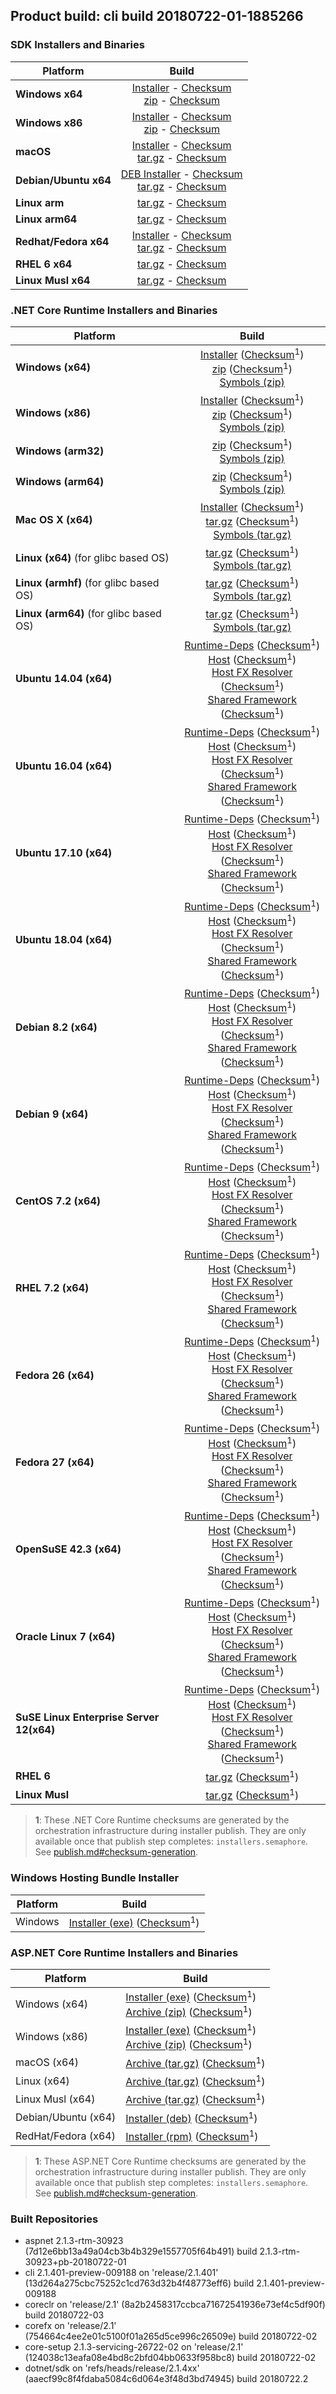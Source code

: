 ## Product build: cli build 20180722-01-1885266

### SDK Installers and Binaries

| Platform | Build |
| -------- | :-------------------------------------: |
| **Windows x64** | [Installer][sdk-win-x64-installer] - [Checksum][sdk-win-x64-installer-checksum]<br>[zip][sdk-win-x64-zip] - [Checksum][sdk-win-x64-zip-checksum] |
| **Windows x86** | [Installer][sdk-win-x86-installer] - [Checksum][sdk-win-x86-installer-checksum]<br>[zip][sdk-win-x86-zip] - [Checksum][sdk-win-x86-zip-checksum] |
| **macOS**       | [Installer][sdk-osx-installer] - [Checksum][sdk-osx-installer-checksum]<br>[tar.gz][sdk-osx-targz] - [Checksum][sdk-osx-targz-checksum] |
| **Debian/Ubuntu x64**   | [DEB Installer][sdk-linux-x64-DEB-installer] - [Checksum][sdk-linux-x64-DEB-installer-checksum]<br>[tar.gz][sdk-linux-x64-targz] - [Checksum][sdk-linux-x64-targz-checksum] |
| **Linux arm**   | [tar.gz][sdk-linux-arm-targz] - [Checksum][sdk-linux-arm-targz-checksum] |
| **Linux arm64**   | [tar.gz][sdk-linux-arm64-targz] - [Checksum][sdk-linux-arm64-targz-checksum] |
| **Redhat/Fedora x64**    | [Installer][sdk-rpm-x64-installer] - [Checksum][sdk-rpm-x64-installer-checksum]<br>[tar.gz][sdk-linux-x64-targz] - [Checksum][sdk-linux-x64-targz-checksum] |
| **RHEL 6 x64**      | [tar.gz][sdk-rhel-6-x64-targz] - [Checksum][sdk-rhel-6-x64-targz-checksum] |
| **Linux Musl x64**  | [tar.gz][sdk-musl-x64-targz] - [Checksum][sdk-musl-x64-targz-checksum] |

[sdk-win-x64-installer]: https://dotnetfeed.blob.core.windows.net/orchestrated-release-2-1/20180722-01/final/assets/Sdk/2.1.401-preview-009188/dotnet-sdk-2.1.401-preview-009188-win-x64.exe
[sdk-win-x64-installer-checksum]: https://dotnetfeed.blob.core.windows.net/orchestrated-release-2-1/20180722-01/final/assets/Sdk/2.1.401-preview-009188/dotnet-sdk-2.1.401-preview-009188-win-x64.exe.sha
[sdk-win-x64-zip]: https://dotnetfeed.blob.core.windows.net/orchestrated-release-2-1/20180722-01/final/assets/Sdk/2.1.401-preview-009188/dotnet-sdk-2.1.401-preview-009188-win-x64.zip
[sdk-win-x64-zip-checksum]: https://dotnetfeed.blob.core.windows.net/orchestrated-release-2-1/20180722-01/final/assets/Sdk/2.1.401-preview-009188/dotnet-sdk-2.1.401-preview-009188-win-x64.zip.sha

[sdk-win-x86-installer]: https://dotnetfeed.blob.core.windows.net/orchestrated-release-2-1/20180722-01/final/assets/Sdk/2.1.401-preview-009188/dotnet-sdk-2.1.401-preview-009188-win-x86.exe
[sdk-win-x86-installer-checksum]: https://dotnetfeed.blob.core.windows.net/orchestrated-release-2-1/20180722-01/final/assets/Sdk/2.1.401-preview-009188/dotnet-sdk-2.1.401-preview-009188-win-x86.exe.sha
[sdk-win-x86-zip]: https://dotnetfeed.blob.core.windows.net/orchestrated-release-2-1/20180722-01/final/assets/Sdk/2.1.401-preview-009188/dotnet-sdk-2.1.401-preview-009188-win-x86.zip
[sdk-win-x86-zip-checksum]: https://dotnetfeed.blob.core.windows.net/orchestrated-release-2-1/20180722-01/final/assets/Sdk/2.1.401-preview-009188/dotnet-sdk-2.1.401-preview-009188-win-x86.zip.sha

[sdk-osx-installer]: https://dotnetfeed.blob.core.windows.net/orchestrated-release-2-1/20180722-01/final/assets/Sdk/2.1.401-preview-009188/dotnet-sdk-2.1.401-preview-009188-osx-x64.pkg
[sdk-osx-installer-checksum]: https://dotnetfeed.blob.core.windows.net/orchestrated-release-2-1/20180722-01/final/assets/Sdk/2.1.401-preview-009188/dotnet-sdk-2.1.401-preview-009188-osx-x64.pkg.sha
[sdk-osx-targz]: https://dotnetfeed.blob.core.windows.net/orchestrated-release-2-1/20180722-01/final/assets/Sdk/2.1.401-preview-009188/dotnet-sdk-2.1.401-preview-009188-osx-x64.tar.gz
[sdk-osx-targz-checksum]: https://dotnetfeed.blob.core.windows.net/orchestrated-release-2-1/20180722-01/final/assets/Sdk/2.1.401-preview-009188/dotnet-sdk-2.1.401-preview-009188-osx-x64.tar.gz.sha

[sdk-linux-x64-targz]: https://dotnetfeed.blob.core.windows.net/orchestrated-release-2-1/20180722-01/final/assets/Sdk/2.1.401-preview-009188/dotnet-sdk-2.1.401-preview-009188-linux-x64.tar.gz
[sdk-linux-x64-targz-checksum]: https://dotnetfeed.blob.core.windows.net/orchestrated-release-2-1/20180722-01/final/assets/Sdk/2.1.401-preview-009188/dotnet-sdk-2.1.401-preview-009188-linux-x64.tar.gz.sha

[sdk-linux-arm-targz]: https://dotnetfeed.blob.core.windows.net/orchestrated-release-2-1/20180722-01/final/assets/Sdk/2.1.401-preview-009188/dotnet-sdk-2.1.401-preview-009188-linux-arm.tar.gz
[sdk-linux-arm-targz-checksum]: https://dotnetfeed.blob.core.windows.net/orchestrated-release-2-1/20180722-01/final/assets/Sdk/2.1.401-preview-009188/dotnet-sdk-2.1.401-preview-009188-linux-arm.tar.gz.sha

[sdk-linux-arm64-targz]: https://dotnetfeed.blob.core.windows.net/orchestrated-release-2-1/20180722-01/final/assets/Sdk/2.1.401-preview-009188/dotnet-sdk-2.1.401-preview-009188-linux-arm64.tar.gz
[sdk-linux-arm64-targz-checksum]: https://dotnetfeed.blob.core.windows.net/orchestrated-release-2-1/20180722-01/final/assets/Sdk/2.1.401-preview-009188/dotnet-sdk-2.1.401-preview-009188-linux-arm64.tar.gz.sha

[sdk-linux-x64-DEB-installer]: https://dotnetfeed.blob.core.windows.net/orchestrated-release-2-1/20180722-01/final/assets/Sdk/2.1.401-preview-009188/dotnet-sdk-2.1.401-preview-009188-x64.deb
[sdk-linux-x64-DEB-installer-checksum]: https://dotnetfeed.blob.core.windows.net/orchestrated-release-2-1/20180722-01/final/assets/Sdk/2.1.401-preview-009188/dotnet-sdk-2.1.401-preview-009188-x64.deb.sha

[sdk-rpm-x64-installer]: https://dotnetfeed.blob.core.windows.net/orchestrated-release-2-1/20180722-01/final/assets/Sdk/2.1.401-preview-009188/dotnet-sdk-2.1.401-preview-009188-x64.rpm
[sdk-rpm-x64-installer-checksum]: https://dotnetfeed.blob.core.windows.net/orchestrated-release-2-1/20180722-01/final/assets/Sdk/2.1.401-preview-009188/dotnet-sdk-2.1.401-preview-009188-x64.rpm.sha

[sdk-rhel-6-x64-targz]: https://dotnetfeed.blob.core.windows.net/orchestrated-release-2-1/20180722-01/final/assets/Sdk/2.1.401-preview-009188/dotnet-sdk-2.1.401-preview-009188-rhel.6-x64.tar.gz
[sdk-rhel-6-x64-targz-checksum]: https://dotnetfeed.blob.core.windows.net/orchestrated-release-2-1/20180722-01/final/assets/Sdk/2.1.401-preview-009188/dotnet-sdk-2.1.401-preview-009188-rhel.6-x64.tar.gz.sha

[sdk-musl-x64-targz]: https://dotnetfeed.blob.core.windows.net/orchestrated-release-2-1/20180722-01/final/assets/Sdk/2.1.401-preview-009188/dotnet-sdk-2.1.401-preview-009188-linux-musl-x64.tar.gz
[sdk-musl-x64-targz-checksum]: https://dotnetfeed.blob.core.windows.net/orchestrated-release-2-1/20180722-01/final/assets/Sdk/2.1.401-preview-009188/dotnet-sdk-2.1.401-preview-009188-linux-musl-x64.tar.gz.sha


### .NET Core Runtime Installers and Binaries

| Platform | Build |
|---------|:----------:|
| **Windows (x64)**                         | [Installer][win-x64-installer] ([Checksum][win-x64-installer-checksum]<sup>1</sup>)<br>[zip][win-x64-zip]   ([Checksum][win-x64-zip-checksum]<sup>1</sup>)<br>[Symbols (zip)][win-x64-symbols-zip]   |
| **Windows (x86)**                         | [Installer][win-x86-installer] ([Checksum][win-x86-installer-checksum]<sup>1</sup>)<br>[zip][win-x86-zip]   ([Checksum][win-x86-zip-checksum]<sup>1</sup>)<br>[Symbols (zip)][win-x86-symbols-zip]   |
| **Windows (arm32)**                       |                                                                                        [zip][win-arm-zip]   ([Checksum][win-arm-zip-checksum]<sup>1</sup>)<br>[Symbols (zip)][win-arm-symbols-zip]   |
| **Windows (arm64)**                       |                                                                                        [zip][win-arm64-zip] ([Checksum][win-arm64-zip-checksum]<sup>1</sup>)<br>[Symbols (zip)][win-arm64-symbols-zip] |
| **Mac OS X (x64)**                        | [Installer][osx-installer] ([Checksum][osx-installer-checksum]<sup>1</sup>)<br>[tar.gz][osx-targz]          ([Checksum][osx-targz-checksum]<sup>1</sup>)<br>[Symbols (tar.gz)][osx-symbols-targz]       |
| **Linux (x64)** (for glibc based OS)      |                                                                                        [tar.gz][linux-x64-targz] ([Checksum][linux-x64-targz-checksum]<sup>1</sup>)<br>[Symbols (tar.gz)][linux-x64-symbols-targz] |
| **Linux (armhf)** (for glibc based OS)    |                                                                                        [tar.gz][linux-arm-targz] ([Checksum][linux-arm-targz-checksum]<sup>1</sup>)<br>[Symbols (tar.gz)][linux-arm-symbols-targz] |
| **Linux (arm64)** (for glibc based OS)    |                                                                                        [tar.gz][linux-arm64-targz] ([Checksum][linux-arm64-targz-checksum]<sup>1</sup>)<br>[Symbols (tar.gz)][linux-arm64-symbols-targz] |
| **Ubuntu 14.04 (x64)**                    | [Runtime-Deps][ubuntu-14.04-runtime-deps] ([Checksum][ubuntu-14.04-runtime-deps-checksum]<sup>1</sup>)<br>[Host][deb-package-host] ([Checksum][deb-package-host-checksum]<sup>1</sup>)<br>[Host FX Resolver][deb-package-hostfxr] ([Checksum][deb-package-hostfxr-checksum]<sup>1</sup>)<br>[Shared Framework][deb-package-sharedfx] ([Checksum][deb-package-sharedfx-checksum]<sup>1</sup>)<br> |
| **Ubuntu 16.04 (x64)**                    | [Runtime-Deps][ubuntu-16.04-runtime-deps] ([Checksum][ubuntu-16.04-runtime-deps-checksum]<sup>1</sup>)<br>[Host][deb-package-host] ([Checksum][deb-package-host-checksum]<sup>1</sup>)<br>[Host FX Resolver][deb-package-hostfxr] ([Checksum][deb-package-hostfxr-checksum]<sup>1</sup>)<br>[Shared Framework][deb-package-sharedfx] ([Checksum][deb-package-sharedfx-checksum]<sup>1</sup>)<br> |
| **Ubuntu 17.10 (x64)**                    | [Runtime-Deps][ubuntu-17.10-runtime-deps] ([Checksum][ubuntu-17.10-runtime-deps-checksum]<sup>1</sup>)<br>[Host][deb-package-host] ([Checksum][deb-package-host-checksum]<sup>1</sup>)<br>[Host FX Resolver][deb-package-hostfxr] ([Checksum][deb-package-hostfxr-checksum]<sup>1</sup>)<br>[Shared Framework][deb-package-sharedfx] ([Checksum][deb-package-sharedfx-checksum]<sup>1</sup>)<br> |
| **Ubuntu 18.04 (x64)**                    | [Runtime-Deps][ubuntu-18.04-runtime-deps] ([Checksum][ubuntu-18.04-runtime-deps-checksum]<sup>1</sup>)<br>[Host][deb-package-host] ([Checksum][deb-package-host-checksum]<sup>1</sup>)<br>[Host FX Resolver][deb-package-hostfxr] ([Checksum][deb-package-hostfxr-checksum]<sup>1</sup>)<br>[Shared Framework][deb-package-sharedfx] ([Checksum][deb-package-sharedfx-checksum]<sup>1</sup>)<br> |
| **Debian 8.2 (x64)**                      | [Runtime-Deps][debian-8.2-runtime-deps]   ([Checksum][debian-8.2-runtime-deps-checksum]<sup>1</sup>)<br>[Host][deb-package-host] ([Checksum][deb-package-host-checksum]<sup>1</sup>)<br>[Host FX Resolver][deb-package-hostfxr] ([Checksum][deb-package-hostfxr-checksum]<sup>1</sup>)<br>[Shared Framework][deb-package-sharedfx] ([Checksum][deb-package-sharedfx-checksum]<sup>1</sup>)<br> |
| **Debian 9 (x64)**                        | [Runtime-Deps][debian-9-runtime-deps]     ([Checksum][debian-9-runtime-deps-checksum]<sup>1</sup>)<br>[Host][deb-package-host] ([Checksum][deb-package-host-checksum]<sup>1</sup>)<br>[Host FX Resolver][deb-package-hostfxr] ([Checksum][deb-package-hostfxr-checksum]<sup>1</sup>)<br>[Shared Framework][deb-package-sharedfx] ([Checksum][deb-package-sharedfx-checksum]<sup>1</sup>)<br> |
| **CentOS 7.2 (x64)**                      | [Runtime-Deps][centos-7-runtime-deps]      ([Checksum][centos-7-runtime-deps-checksum]<sup>1</sup>)<br>[Host][rpm-package-host] ([Checksum][rpm-package-host-checksum]<sup>1</sup>)<br>[Host FX Resolver][rpm-package-hostfxr]       ([Checksum][rpm-package-hostfxr-checksum]<sup>1</sup>)<br>[Shared Framework][rpm-package-sharedfx]       ([Checksum][rpm-package-sharedfx-checksum]<sup>1</sup>)<br> |
| **RHEL 7.2 (x64)**                        | [Runtime-Deps][rhel-7-runtime-deps]        ([Checksum][rhel-7-runtime-deps-checksum]<sup>1</sup>)<br>[Host][rpm-package-host] ([Checksum][rpm-package-host-checksum]<sup>1</sup>)<br>[Host FX Resolver][rpm-package-hostfxr]       ([Checksum][rpm-package-hostfxr-checksum]<sup>1</sup>)<br>[Shared Framework][rpm-package-sharedfx]       ([Checksum][rpm-package-sharedfx-checksum]<sup>1</sup>)<br> |
| **Fedora 26 (x64)**                       | [Runtime-Deps][fedora-26-runtime-deps]     ([Checksum][fedora-26-runtime-deps-checksum]<sup>1</sup>)<br>[Host][rpm-package-host] ([Checksum][rpm-package-host-checksum]<sup>1</sup>)<br>[Host FX Resolver][rpm-package-hostfxr]       ([Checksum][rpm-package-hostfxr-checksum]<sup>1</sup>)<br>[Shared Framework][rpm-package-sharedfx]       ([Checksum][rpm-package-sharedfx-checksum]<sup>1</sup>)<br> |
| **Fedora 27 (x64)**                       | [Runtime-Deps][fedora-27-runtime-deps]     ([Checksum][fedora-27-runtime-deps-checksum]<sup>1</sup>)<br>[Host][rpm-package-host] ([Checksum][rpm-package-host-checksum]<sup>1</sup>)<br>[Host FX Resolver][rpm-package-hostfxr]       ([Checksum][rpm-package-hostfxr-checksum]<sup>1</sup>)<br>[Shared Framework][rpm-package-sharedfx]       ([Checksum][rpm-package-sharedfx-checksum]<sup>1</sup>)<br> |
| **OpenSuSE 42.3 (x64)**                   | [Runtime-Deps][opensuse-42-runtime-deps]  ([Checksum][opensuse-42-runtime-deps-checksum]<sup>1</sup>)<br>[Host][rpm-package-host] ([Checksum][rpm-package-host-checksum]<sup>1</sup>)<br>[Host FX Resolver][rpm-package-hostfxr]       ([Checksum][rpm-package-hostfxr-checksum]<sup>1</sup>)<br>[Shared Framework][rpm-package-sharedfx]       ([Checksum][rpm-package-sharedfx-checksum]<sup>1</sup>)<br> |
| **Oracle Linux 7 (x64)**                  | [Runtime-Deps][oraclelinux-7-runtime-deps] ([Checksum][oraclelinux-7-runtime-deps-checksum]<sup>1</sup>)<br>[Host][rpm-package-host] ([Checksum][rpm-package-host-checksum]<sup>1</sup>)<br>[Host FX Resolver][rpm-package-hostfxr]       ([Checksum][rpm-package-hostfxr-checksum]<sup>1</sup>)<br>[Shared Framework][rpm-package-sharedfx]       ([Checksum][rpm-package-sharedfx-checksum]<sup>1</sup>)<br> |
| **SuSE Linux Enterprise Server 12(x64)**  | [Runtime-Deps][sles-12-runtime-deps] ([Checksum][sles-12-runtime-deps-checksum]<sup>1</sup>)<br>[Host][rpm-package-host] ([Checksum][rpm-package-host-checksum]<sup>1</sup>)<br>[Host FX Resolver][rpm-package-hostfxr]       ([Checksum][rpm-package-hostfxr-checksum]<sup>1</sup>)<br>[Shared Framework][rpm-package-sharedfx]       ([Checksum][rpm-package-sharedfx-checksum]<sup>1</sup>)<br> |
| **RHEL 6**                                |                                                                                        [tar.gz][rhel-6-targz]                    ([Checksum][rhel-6-targz-checksum]<sup>1</sup>)|
| **Linux Musl**                            |                                                                                        [tar.gz][musl-x64-targz]                ([Checksum][musl-x64-targz-checksum]<sup>1</sup>)|

[win-x64-installer]: https://dotnetfeed.blob.core.windows.net/orchestrated-release-2-1/20180722-01/final/assets/Runtime/2.1.3-servicing-26722-02/dotnet-runtime-2.1.3-servicing-26722-02-win-x64.exe
[win-x64-installer-checksum]: https://dotnetclichecksums.blob.core.windows.net/dotnet/Runtime/2.1.3-servicing-26722-02/dotnet-runtime-2.1.3-servicing-26722-02-win-x64.exe.sha512
[win-x64-zip]: https://dotnetfeed.blob.core.windows.net/orchestrated-release-2-1/20180722-01/final/assets/Runtime/2.1.3-servicing-26722-02/dotnet-runtime-2.1.3-servicing-26722-02-win-x64.zip
[win-x64-zip-checksum]: https://dotnetclichecksums.blob.core.windows.net/dotnet/Runtime/2.1.3-servicing-26722-02/dotnet-runtime-2.1.3-servicing-26722-02-win-x64.zip.sha512
[win-x64-symbols-zip]: https://dotnetfeed.blob.core.windows.net/orchestrated-release-2-1/20180722-01/final/assets/Runtime/2.1.3-servicing-26722-02/dotnet-runtime-symbols-2.1.3-servicing-26722-02-win-x64.zip

[win-x86-installer]: https://dotnetfeed.blob.core.windows.net/orchestrated-release-2-1/20180722-01/final/assets/Runtime/2.1.3-servicing-26722-02/dotnet-runtime-2.1.3-servicing-26722-02-win-x86.exe
[win-x86-installer-checksum]: https://dotnetclichecksums.blob.core.windows.net/dotnet/Runtime/2.1.3-servicing-26722-02/dotnet-runtime-2.1.3-servicing-26722-02-win-x86.exe.sha512
[win-x86-zip]: https://dotnetfeed.blob.core.windows.net/orchestrated-release-2-1/20180722-01/final/assets/Runtime/2.1.3-servicing-26722-02/dotnet-runtime-2.1.3-servicing-26722-02-win-x86.zip
[win-x86-zip-checksum]: https://dotnetclichecksums.blob.core.windows.net/dotnet/Runtime/2.1.3-servicing-26722-02/dotnet-runtime-2.1.3-servicing-26722-02-win-x86.zip.sha512
[win-x86-symbols-zip]: https://dotnetfeed.blob.core.windows.net/orchestrated-release-2-1/20180722-01/final/assets/Runtime/2.1.3-servicing-26722-02/dotnet-runtime-symbols-2.1.3-servicing-26722-02-win-x86.zip

[win-arm-zip]: https://dotnetfeed.blob.core.windows.net/orchestrated-release-2-1/20180722-01/final/assets/Runtime/2.1.3-servicing-26722-02/dotnet-runtime-2.1.3-servicing-26722-02-win-arm.zip
[win-arm-zip-checksum]: https://dotnetclichecksums.blob.core.windows.net/dotnet/Runtime/2.1.3-servicing-26722-02/dotnet-runtime-2.1.3-servicing-26722-02-win-arm.zip.sha512
[win-arm-symbols-zip]: https://dotnetfeed.blob.core.windows.net/orchestrated-release-2-1/20180722-01/final/assets/Runtime/2.1.3-servicing-26722-02/dotnet-runtime-symbols-2.1.3-servicing-26722-02-win-arm.zip

[win-arm64-zip]: https://dotnetfeed.blob.core.windows.net/orchestrated-release-2-1/20180722-01/final/assets/Runtime/2.1.3-servicing-26722-02/dotnet-runtime-2.1.3-servicing-26722-02-win-arm64.zip
[win-arm64-zip-checksum]: https://dotnetclichecksums.blob.core.windows.net/dotnet/Runtime/2.1.3-servicing-26722-02/dotnet-runtime-2.1.3-servicing-26722-02-win-arm64.zip.sha512
[win-arm64-symbols-zip]: https://dotnetfeed.blob.core.windows.net/orchestrated-release-2-1/20180722-01/final/assets/Runtime/2.1.3-servicing-26722-02/dotnet-runtime-symbols-2.1.3-servicing-26722-02-win-arm64.zip

[osx-installer]: https://dotnetfeed.blob.core.windows.net/orchestrated-release-2-1/20180722-01/final/assets/Runtime/2.1.3-servicing-26722-02/dotnet-runtime-2.1.3-servicing-26722-02-osx-x64.pkg
[osx-installer-checksum]: https://dotnetclichecksums.blob.core.windows.net/dotnet/Runtime/2.1.3-servicing-26722-02/dotnet-runtime-2.1.3-servicing-26722-02-osx-x64.pkg.sha512
[osx-targz]: https://dotnetfeed.blob.core.windows.net/orchestrated-release-2-1/20180722-01/final/assets/Runtime/2.1.3-servicing-26722-02/dotnet-runtime-2.1.3-servicing-26722-02-osx-x64.tar.gz
[osx-targz-checksum]: https://dotnetclichecksums.blob.core.windows.net/dotnet/Runtime/2.1.3-servicing-26722-02/dotnet-runtime-2.1.3-servicing-26722-02-osx-x64.tar.gz.sha512
[osx-symbols-targz]: https://dotnetfeed.blob.core.windows.net/orchestrated-release-2-1/20180722-01/final/assets/Runtime/2.1.3-servicing-26722-02/dotnet-runtime-symbols-2.1.3-servicing-26722-02-osx-x64.tar.gz

[linux-x64-targz]: https://dotnetfeed.blob.core.windows.net/orchestrated-release-2-1/20180722-01/final/assets/Runtime/2.1.3-servicing-26722-02/dotnet-runtime-2.1.3-servicing-26722-02-linux-x64.tar.gz
[linux-x64-targz-checksum]: https://dotnetclichecksums.blob.core.windows.net/dotnet/Runtime/2.1.3-servicing-26722-02/dotnet-runtime-2.1.3-servicing-26722-02-linux-x64.tar.gz.sha512
[linux-x64-symbols-targz]: https://dotnetfeed.blob.core.windows.net/orchestrated-release-2-1/20180722-01/final/assets/Runtime/2.1.3-servicing-26722-02/dotnet-runtime-symbols-2.1.3-servicing-26722-02-linux-x64.tar.gz
[linux-arm-targz]: https://dotnetfeed.blob.core.windows.net/orchestrated-release-2-1/20180722-01/final/assets/Runtime/2.1.3-servicing-26722-02/dotnet-runtime-2.1.3-servicing-26722-02-linux-arm.tar.gz
[linux-arm-targz-checksum]: https://dotnetclichecksums.blob.core.windows.net/dotnet/Runtime/2.1.3-servicing-26722-02/dotnet-runtime-2.1.3-servicing-26722-02-linux-arm.tar.gz.sha512
[linux-arm-symbols-targz]: https://dotnetfeed.blob.core.windows.net/orchestrated-release-2-1/20180722-01/final/assets/Runtime/2.1.3-servicing-26722-02/dotnet-runtime-symbols-2.1.3-servicing-26722-02-linux-arm.tar.gz
[linux-arm64-targz]: https://dotnetfeed.blob.core.windows.net/orchestrated-release-2-1/20180722-01/final/assets/Runtime/2.1.3-servicing-26722-02/dotnet-runtime-2.1.3-servicing-26722-02-linux-arm64.tar.gz
[linux-arm64-targz-checksum]: https://dotnetclichecksums.blob.core.windows.net/dotnet/Runtime/2.1.3-servicing-26722-02/dotnet-runtime-2.1.3-servicing-26722-02-linux-arm64.tar.gz.sha512
[linux-arm64-symbols-targz]: https://dotnetfeed.blob.core.windows.net/orchestrated-release-2-1/20180722-01/final/assets/Runtime/2.1.3-servicing-26722-02/dotnet-runtime-symbols-2.1.3-servicing-26722-02-linux-arm64.tar.gz

[ubuntu-14.04-runtime-deps]: https://dotnetfeed.blob.core.windows.net/orchestrated-release-2-1/20180722-01/final/assets/Runtime/2.1.3-servicing-26722-02/dotnet-runtime-deps-2.1.3-servicing-26722-02-ubuntu.14.04-x64.deb
[ubuntu-14.04-runtime-deps-checksum]: https://dotnetclichecksums.blob.core.windows.net/dotnet/Runtime/2.1.3-servicing-26722-02/dotnet-runtime-deps-2.1.3-servicing-26722-02-ubuntu.14.04-x64.deb.sha512

[ubuntu-16.04-runtime-deps]: https://dotnetfeed.blob.core.windows.net/orchestrated-release-2-1/20180722-01/final/assets/Runtime/2.1.3-servicing-26722-02/dotnet-runtime-deps-2.1.3-servicing-26722-02-ubuntu.16.04-x64.deb
[ubuntu-16.04-runtime-deps-checksum]: https://dotnetclichecksums.blob.core.windows.net/dotnet/Runtime/2.1.3-servicing-26722-02/dotnet-runtime-deps-2.1.3-servicing-26722-02-ubuntu.16.04-x64.deb.sha512

[ubuntu-17.10-runtime-deps]: https://dotnetfeed.blob.core.windows.net/orchestrated-release-2-1/20180722-01/final/assets/Runtime/2.1.3-servicing-26722-02/dotnet-runtime-deps-2.1.3-servicing-26722-02-ubuntu.17.10-x64.deb
[ubuntu-17.10-runtime-deps-checksum]: https://dotnetclichecksums.blob.core.windows.net/dotnet/Runtime/2.1.3-servicing-26722-02/dotnet-runtime-deps-2.1.3-servicing-26722-02-ubuntu.17.10-x64.deb.sha512

[ubuntu-18.04-runtime-deps]: https://dotnetfeed.blob.core.windows.net/orchestrated-release-2-1/20180722-01/final/assets/Runtime/2.1.3-servicing-26722-02/dotnet-runtime-deps-2.1.3-servicing-26722-02-ubuntu.18.04-x64.deb
[ubuntu-18.04-runtime-deps-checksum]: https://dotnetclichecksums.blob.core.windows.net/dotnet/Runtime/2.1.3-servicing-26722-02/dotnet-runtime-deps-2.1.3-servicing-26722-02-ubuntu.18.04-x64.deb.sha512

[debian-8.2-runtime-deps]: https://dotnetfeed.blob.core.windows.net/orchestrated-release-2-1/20180722-01/final/assets/Runtime/2.1.3-servicing-26722-02/dotnet-runtime-deps-2.1.3-servicing-26722-02-debian.8-x64.deb
[debian-8.2-runtime-deps-checksum]: https://dotnetclichecksums.blob.core.windows.net/dotnet/Runtime/2.1.3-servicing-26722-02/dotnet-runtime-deps-2.1.3-servicing-26722-02-debian.8-x64.deb.sha512

[debian-9-runtime-deps]: https://dotnetfeed.blob.core.windows.net/orchestrated-release-2-1/20180722-01/final/assets/Runtime/2.1.3-servicing-26722-02/dotnet-runtime-deps-2.1.3-servicing-26722-02-debian.9-x64.deb
[debian-9-runtime-deps-checksum]: https://dotnetclichecksums.blob.core.windows.net/dotnet/Runtime/2.1.3-servicing-26722-02/dotnet-runtime-deps-2.1.3-servicing-26722-02-debian.9-x64.deb.sha512

[centos-7-runtime-deps]: https://dotnetfeed.blob.core.windows.net/orchestrated-release-2-1/20180722-01/final/assets/Runtime/2.1.3-servicing-26722-02/dotnet-runtime-deps-2.1.3-servicing-26722-02-centos.7-x64.rpm
[centos-7-runtime-deps-checksum]: https://dotnetclichecksums.blob.core.windows.net/dotnet/Runtime/2.1.3-servicing-26722-02/dotnet-runtime-deps-2.1.3-servicing-26722-02-centos.7-x64.rpm.sha512

[rhel-7-runtime-deps]: https://dotnetfeed.blob.core.windows.net/orchestrated-release-2-1/20180722-01/final/assets/Runtime/2.1.3-servicing-26722-02/dotnet-runtime-deps-2.1.3-servicing-26722-02-rhel.7-x64.rpm
[rhel-7-runtime-deps-checksum]: https://dotnetclichecksums.blob.core.windows.net/dotnet/Runtime/2.1.3-servicing-26722-02/dotnet-runtime-deps-2.1.3-servicing-26722-02-rhel.7-x64.rpm.sha512

[fedora-26-runtime-deps]: https://dotnetfeed.blob.core.windows.net/orchestrated-release-2-1/20180722-01/final/assets/Runtime/2.1.3-servicing-26722-02/dotnet-runtime-deps-2.1.3-servicing-26722-02-fedora.26-x64.rpm
[fedora-26-runtime-deps-checksum]: https://dotnetclichecksums.blob.core.windows.net/dotnet/Runtime/2.1.3-servicing-26722-02/dotnet-runtime-deps-2.1.3-servicing-26722-02-fedora.26-x64.rpm.sha512

[fedora-27-runtime-deps]: https://dotnetfeed.blob.core.windows.net/orchestrated-release-2-1/20180722-01/final/assets/Runtime/2.1.3-servicing-26722-02/dotnet-runtime-deps-2.1.3-servicing-26722-02-fedora.27-x64.rpm
[fedora-27-runtime-deps-checksum]: https://dotnetclichecksums.blob.core.windows.net/dotnet/Runtime/2.1.3-servicing-26722-02/dotnet-runtime-deps-2.1.3-servicing-26722-02-fedora.27-x64.rpm.sha512

[opensuse-42-runtime-deps]: https://dotnetfeed.blob.core.windows.net/orchestrated-release-2-1/20180722-01/final/assets/Runtime/2.1.3-servicing-26722-02/dotnet-runtime-deps-2.1.3-servicing-26722-02-opensuse.42-x64.rpm
[opensuse-42-runtime-deps-checksum]: https://dotnetclichecksums.blob.core.windows.net/dotnet/Runtime/2.1.3-servicing-26722-02/dotnet-runtime-deps-2.1.3-servicing-26722-02-opensuse.42-x64.rpm.sha512

[oraclelinux-7-runtime-deps]: https://dotnetfeed.blob.core.windows.net/orchestrated-release-2-1/20180722-01/final/assets/Runtime/2.1.3-servicing-26722-02/dotnet-runtime-deps-2.1.3-servicing-26722-02-oraclelinux.7-x64.rpm
[oraclelinux-7-runtime-deps-checksum]: https://dotnetclichecksums.blob.core.windows.net/dotnet/Runtime/2.1.3-servicing-26722-02/dotnet-runtime-deps-2.1.3-servicing-26722-02-oraclelinux.7-x64.rpm.sha512

[sles-12-runtime-deps]: https://dotnetfeed.blob.core.windows.net/orchestrated-release-2-1/20180722-01/final/assets/Runtime/2.1.3-servicing-26722-02/dotnet-runtime-deps-2.1.3-servicing-26722-02-sles.12-x64.rpm
[sles-12-runtime-deps-checksum]: https://dotnetclichecksums.blob.core.windows.net/dotnet/Runtime/2.1.3-servicing-26722-02/dotnet-runtime-deps-2.1.3-servicing-26722-02-sles.12-x64.rpm.sha512

[deb-package-host]: https://dotnetfeed.blob.core.windows.net/orchestrated-release-2-1/20180722-01/final/assets/Runtime/2.1.3-servicing-26722-02/dotnet-host-2.1.3-servicing-26722-02-x64.deb
[deb-package-host-checksum]: https://dotnetclichecksums.blob.core.windows.net/dotnet/Runtime/2.1.3-servicing-26722-02/dotnet-host-2.1.3-servicing-26722-02-x64.deb.sha512
[deb-package-hostfxr]: https://dotnetfeed.blob.core.windows.net/orchestrated-release-2-1/20180722-01/final/assets/Runtime/2.1.3-servicing-26722-02/dotnet-hostfxr-2.1.3-servicing-26722-02-x64.deb
[deb-package-hostfxr-checksum]: https://dotnetclichecksums.blob.core.windows.net/dotnet/Runtime/2.1.3-servicing-26722-02/dotnet-hostfxr-2.1.3-servicing-26722-02-x64.deb.sha512
[deb-package-sharedfx]: https://dotnetfeed.blob.core.windows.net/orchestrated-release-2-1/20180722-01/final/assets/Runtime/2.1.3-servicing-26722-02/dotnet-runtime-2.1.3-servicing-26722-02-x64.deb
[deb-package-sharedfx-checksum]: https://dotnetclichecksums.blob.core.windows.net/dotnet/Runtime/2.1.3-servicing-26722-02/dotnet-runtime-2.1.3-servicing-26722-02-x64.deb.sha512

[rpm-package-host]: https://dotnetfeed.blob.core.windows.net/orchestrated-release-2-1/20180722-01/final/assets/Runtime/2.1.3-servicing-26722-02/dotnet-host-2.1.3-servicing-26722-02-x64.rpm
[rpm-package-host-checksum]: https://dotnetclichecksums.blob.core.windows.net/dotnet/Runtime/2.1.3-servicing-26722-02/dotnet-host-2.1.3-servicing-26722-02-x64.rpm.sha512
[rpm-package-hostfxr]: https://dotnetfeed.blob.core.windows.net/orchestrated-release-2-1/20180722-01/final/assets/Runtime/2.1.3-servicing-26722-02/dotnet-hostfxr-2.1.3-servicing-26722-02-x64.rpm
[rpm-package-hostfxr-checksum]: https://dotnetclichecksums.blob.core.windows.net/dotnet/Runtime/2.1.3-servicing-26722-02/dotnet-hostfxr-2.1.3-servicing-26722-02-x64.rpm.sha512
[rpm-package-sharedfx]: https://dotnetfeed.blob.core.windows.net/orchestrated-release-2-1/20180722-01/final/assets/Runtime/2.1.3-servicing-26722-02/dotnet-runtime-2.1.3-servicing-26722-02-x64.rpm
[rpm-package-sharedfx-checksum]: https://dotnetclichecksums.blob.core.windows.net/dotnet/Runtime/2.1.3-servicing-26722-02/dotnet-runtime-2.1.3-servicing-26722-02-x64.rpm.sha512

[rhel-6-targz]: https://dotnetfeed.blob.core.windows.net/orchestrated-release-2-1/20180722-01/final/assets/Runtime/2.1.3-servicing-26722-02/dotnet-runtime-2.1.3-servicing-26722-02-rhel.6-x64.tar.gz
[rhel-6-targz-checksum]: https://dotnetclichecksums.blob.core.windows.net/dotnet/Runtime/2.1.3-servicing-26722-02/dotnet-runtime-2.1.3-servicing-26722-02-rhel.6-x64.tar.gz.sha512

[musl-x64-targz]: https://dotnetfeed.blob.core.windows.net/orchestrated-release-2-1/20180722-01/final/assets/Runtime/2.1.3-servicing-26722-02/dotnet-runtime-2.1.3-servicing-26722-02-linux-musl-x64.tar.gz
[musl-x64-targz-checksum]: https://dotnetclichecksums.blob.core.windows.net/dotnet/Runtime/2.1.3-servicing-26722-02/dotnet-runtime-2.1.3-servicing-26722-02-linux-musl-x64.tar.gz.sha512

> **1**: These .NET Core Runtime checksums are generated by the orchestration infrastructure during installer publish. They are only available once that publish step completes: `installers.semaphore`. See [publish.md#checksum-generation](https://github.com/dotnet/core-eng/blob/master/Documentation/Orchestrated-Build/Api/publish.md#checksum-generation).


### Windows Hosting Bundle Installer

Platform              | Build
----------------------|---------------------
Windows               | [Installer (exe)][dotnet-hosting-win-exe] ([Checksum][dotnet-hosting-win-exe-checksum]<sup>1</sup>)

[dotnet-hosting-win-exe]: https://dotnetfeed.blob.core.windows.net/orchestrated-release-2-1/20180722-01/final/assets/aspnetcore/Runtime/2.1.3-rtm-30923/dotnet-hosting-2.1.3-rtm-30923-win.exe
[dotnet-hosting-win-exe-checksum]: https://dotnetclichecksums.blob.core.windows.net/dotnet/aspnetcore/Runtime/2.1.3-rtm-30923/dotnet-hosting-2.1.3-rtm-30923-win.exe.sha512


### ASP.NET Core Runtime Installers and Binaries

Platform              | Build
----------------------|---------------------
Windows (x64)         | [Installer (exe)][aspnetcore-win-x64-exe] ([Checksum][aspnetcore-win-x64-exe-checksum]<sup>1</sup>)<br>[Archive (zip)][aspnetcore-win-x64-zip] ([Checksum][aspnetcore-win-x64-zip-checksum]<sup>1</sup>)
Windows (x86)         | [Installer (exe)][aspnetcore-win-x86-exe] ([Checksum][aspnetcore-win-x86-exe-checksum]<sup>1</sup>)<br>[Archive (zip)][aspnetcore-win-x86-zip] ([Checksum][aspnetcore-win-x86-zip-checksum]<sup>1</sup>)
macOS (x64)           | [Archive (tar.gz)][aspnetcore-osx-x64-tar] ([Checksum][aspnetcore-osx-x64-tar-checksum]<sup>1</sup>)
Linux (x64)           | [Archive (tar.gz)][aspnetcore-linux-x64-tar] ([Checksum][aspnetcore-linux-x64-tar-checksum]<sup>1</sup>)
Linux Musl (x64)      | [Archive (tar.gz)][aspnetcore-linux-musl-x64-tar] ([Checksum][aspnetcore-linux-musl-x64-tar-checksum]<sup>1</sup>)
Debian/Ubuntu (x64)   | [Installer (deb)][aspnetcore-debian-x64-deb] ([Checksum][aspnetcore-debian-x64-deb-checksum]<sup>1</sup>)
RedHat/Fedora (x64)   | [Installer (rpm)][aspnetcore-redhat-x64-rpm] ([Checksum][aspnetcore-redhat-x64-rpm-checksum]<sup>1</sup>)

[aspnetcore-win-x64-zip]: https://dotnetfeed.blob.core.windows.net/orchestrated-release-2-1/20180722-01/final/assets/aspnetcore/Runtime/2.1.3-rtm-30923/aspnetcore-runtime-2.1.3-rtm-30923-win-x64.zip
[aspnetcore-win-x64-zip-checksum]: https://dotnetclichecksums.blob.core.windows.net/dotnet/aspnetcore/Runtime/2.1.3-rtm-30923/aspnetcore-runtime-2.1.3-rtm-30923-win-x64.zip.sha512
[aspnetcore-win-x64-exe]: https://dotnetfeed.blob.core.windows.net/orchestrated-release-2-1/20180722-01/final/assets/aspnetcore/Runtime/2.1.3-rtm-30923/aspnetcore-runtime-2.1.3-rtm-30923-win-x64.exe
[aspnetcore-win-x64-exe-checksum]: https://dotnetclichecksums.blob.core.windows.net/dotnet/aspnetcore/Runtime/2.1.3-rtm-30923/aspnetcore-runtime-2.1.3-rtm-30923-win-x64.exe.sha512

[aspnetcore-win-x86-zip]: https://dotnetfeed.blob.core.windows.net/orchestrated-release-2-1/20180722-01/final/assets/aspnetcore/Runtime/2.1.3-rtm-30923/aspnetcore-runtime-2.1.3-rtm-30923-win-x86.zip
[aspnetcore-win-x86-zip-checksum]: https://dotnetclichecksums.blob.core.windows.net/dotnet/aspnetcore/Runtime/2.1.3-rtm-30923/aspnetcore-runtime-2.1.3-rtm-30923-win-x86.zip.sha512
[aspnetcore-win-x86-exe]: https://dotnetfeed.blob.core.windows.net/orchestrated-release-2-1/20180722-01/final/assets/aspnetcore/Runtime/2.1.3-rtm-30923/aspnetcore-runtime-2.1.3-rtm-30923-win-x86.exe
[aspnetcore-win-x86-exe-checksum]: https://dotnetclichecksums.blob.core.windows.net/dotnet/aspnetcore/Runtime/2.1.3-rtm-30923/aspnetcore-runtime-2.1.3-rtm-30923-win-x86.exe.sha512

[aspnetcore-linux-x64-tar]: https://dotnetfeed.blob.core.windows.net/orchestrated-release-2-1/20180722-01/final/assets/aspnetcore/Runtime/2.1.3-rtm-30923/aspnetcore-runtime-2.1.3-rtm-30923-linux-x64.tar.gz
[aspnetcore-linux-x64-tar-checksum]: https://dotnetclichecksums.blob.core.windows.net/dotnet/aspnetcore/Runtime/2.1.3-rtm-30923/aspnetcore-runtime-2.1.3-rtm-30923-linux-x64.tar.gz.sha512

[aspnetcore-linux-musl-x64-tar]: https://dotnetfeed.blob.core.windows.net/orchestrated-release-2-1/20180722-01/final/assets/aspnetcore/Runtime/2.1.3-rtm-30923/aspnetcore-runtime-2.1.3-rtm-30923-linux-musl-x64.tar.gz
[aspnetcore-linux-musl-x64-tar-checksum]: https://dotnetclichecksums.blob.core.windows.net/dotnet/aspnetcore/Runtime/2.1.3-rtm-30923/aspnetcore-runtime-2.1.3-rtm-30923-linux-musl-x64.tar.gz.sha512

[aspnetcore-osx-x64-tar]: https://dotnetfeed.blob.core.windows.net/orchestrated-release-2-1/20180722-01/final/assets/aspnetcore/Runtime/2.1.3-rtm-30923/aspnetcore-runtime-2.1.3-rtm-30923-osx-x64.tar.gz
[aspnetcore-osx-x64-tar-checksum]: https://dotnetclichecksums.blob.core.windows.net/dotnet/aspnetcore/Runtime/2.1.3-rtm-30923/aspnetcore-runtime-2.1.3-rtm-30923-osx-x64.tar.gz.sha512

[aspnetcore-debian-x64-deb]: https://dotnetfeed.blob.core.windows.net/orchestrated-release-2-1/20180722-01/final/assets/aspnetcore/Runtime/2.1.3-rtm-30923/aspnetcore-runtime-2.1.3-rtm-30923-x64.deb
[aspnetcore-debian-x64-deb-checksum]: https://dotnetclichecksums.blob.core.windows.net/dotnet/aspnetcore/Runtime/2.1.3-rtm-30923/aspnetcore-runtime-2.1.3-rtm-30923-x64.deb.sha512

[aspnetcore-redhat-x64-rpm]: https://dotnetfeed.blob.core.windows.net/orchestrated-release-2-1/20180722-01/final/assets/aspnetcore/Runtime/2.1.3-rtm-30923/aspnetcore-runtime-2.1.3-rtm-30923-x64.rpm
[aspnetcore-redhat-x64-rpm-checksum]: https://dotnetclichecksums.blob.core.windows.net/dotnet/aspnetcore/Runtime/2.1.3-rtm-30923/aspnetcore-runtime-2.1.3-rtm-30923-x64.rpm.sha512

> **1**: These ASP.NET Core Runtime checksums are generated by the orchestration infrastructure during installer publish. They are only available once that publish step completes: `installers.semaphore`. See [publish.md#checksum-generation](https://github.com/dotnet/core-eng/blob/master/Documentation/Orchestrated-Build/Api/publish.md#checksum-generation).


### Built Repositories
 * aspnet 2.1.3-rtm-30923 (7d12e6bb13a49a04cb3b4b329e1557705f64b491) build 2.1.3-rtm-30923+pb-20180722-01
 * cli 2.1.401-preview-009188 on 'release/2.1.401' (13d264a275cbc75252c1cd763d32b4f48773eff6) build 2.1.401-preview-009188
 * coreclr on 'release/2.1' (8a2b2458317ccbca71672541936e73ef4c5df90f) build 20180722-03
 * corefx on 'release/2.1' (754664c4ee2e01c5100f01a265d5ce996c26509e) build 20180722-02
 * core-setup 2.1.3-servicing-26722-02 on 'release/2.1' (124038c13eafa08e4bd8c2bfd04bb0633f958bc8) build 20180722-02
 * dotnet/sdk on 'refs/heads/release/2.1.4xx' (aaecf99c8f4fdaba5084c6d064e3f48d3bd74945) build 20180722.2
